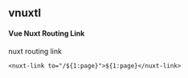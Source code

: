 ## vnuxtl
#### Vue Nuxt Routing Link
nuxt routing link
```
<nuxt-link to="/${1:page}">${1:page}</nuxt-link>
```